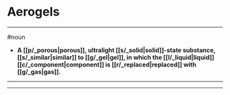 # Aerogels
---
#noun
- **A [[p/_porous|porous]], ultralight [[s/_solid|solid]]-state substance, [[s/_similar|similar]] to [[g/_gel|gel]], in which the [[l/_liquid|liquid]] [[c/_component|component]] is [[r/_replaced|replaced]] with [[g/_gas|gas]].**
---
---
